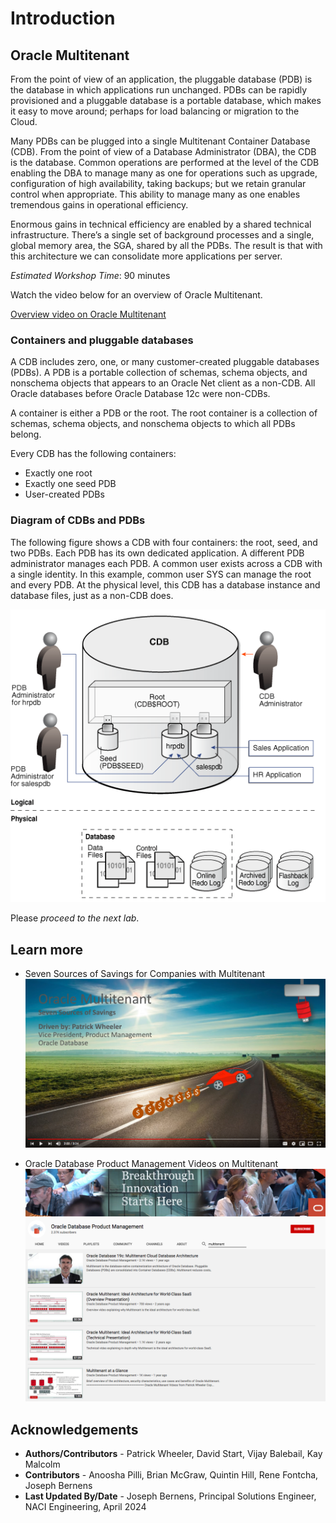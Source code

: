 # Introduction

## Oracle Multitenant
From the point of view of an application, the pluggable database (PDB) is the database in which applications run unchanged. PDBs can be rapidly provisioned and a pluggable database is a portable database, which makes it easy to move around; perhaps for load balancing or migration to the Cloud.

Many PDBs can be plugged into a single Multitenant Container Database (CDB). From the point of view of a Database Administrator (DBA), the CDB is the database. Common operations are performed at the level of the CDB enabling the DBA to manage many as one for operations such as upgrade, configuration of high availability, taking backups; but we retain granular control when appropriate. This ability to manage many as one enables tremendous gains in operational efficiency.

Enormous gains in technical efficiency are enabled by a shared technical infrastructure. There’s a single set of background processes and a single, global memory area, the SGA, shared by all the PDBs. The result is that with this architecture we can consolidate more applications per server.

*Estimated Workshop Time*: 90 minutes

Watch the video below for an overview of Oracle Multitenant.

[Overview video on Oracle Multitenant](youtube:4mUwjBfztfU)

### Containers and pluggable databases

A CDB includes zero, one, or many customer-created pluggable databases (PDBs). A PDB is a portable collection of schemas, schema objects, and nonschema objects that appears to an Oracle Net client as a non-CDB. All Oracle databases before Oracle Database 12c were non-CDBs.

A container is either a PDB or the root. The root container is a collection of schemas, schema objects, and nonschema objects to which all PDBs belong.

Every CDB has the following containers:
- Exactly one root
- Exactly one seed PDB
- User-created PDBs

### Diagram of CDBs and PDBs

The following figure shows a CDB with four containers: the root, seed, and two PDBs. Each PDB has its own dedicated application. A different PDB administrator manages each PDB. A common user exists across a CDB with a single identity. In this example, common user SYS can manage the root and every PDB. At the physical level, this CDB has a database instance and database files, just as a non-CDB does.

![Diagram of CDBs and PDBs](./images/arch.png " ")

Please *proceed to the next lab*.

## Learn more

- Seven Sources of Savings for Companies with Multitenant
<a href="https://www.youtube.com/watch?v=beB8_jS7Vh0&list=PLdtXkK5KBY55xRePeQfgTOK6rYScVsMcN">![Seven sources of savings](./images/sevensources.png " ") </a>

- Oracle Database Product Management Videos on Multitenant
<a href="https://www.youtube.com/channel/UCr6mzwq_gcdsefQWBI72wIQ/search?query=multitenant">![Product management videos on Multitenant](./images/youtube.png " ") </a>

## Acknowledgements

- **Authors/Contributors** - Patrick Wheeler, David Start, Vijay Balebail, Kay Malcolm
- **Contributors** -  Anoosha Pilli, Brian McGraw, Quintin Hill, Rene Fontcha, Joseph Bernens
- **Last Updated By/Date** - Joseph Bernens, Principal Solutions Engineer, NACI Engineering, April 2024
